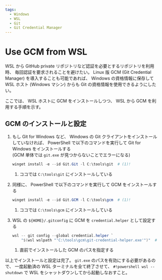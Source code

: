 ```yaml
---
tags:
  - Windows
  - WSL
  - Git
  - Git Credential Manager
---
```


# Use GCM from WSL

WSL から GitHub private リポジトリなど認証を必要とするリポジトリを利用時、
毎回認証を要求されることを避けたい。
Linux 版 GCM (Git Credential Manager) を導入することも可能であれば、
Windows の資格情報に保存して WSL ホスト (Windows マシン) からも
Git の資格情報を使用できるようにしたい。

ここでは、 WSL ホストに GCM をインストールしつつ、 WSL から GCM を利用する手順を示す。

## GCM のインストールと設定

1.  もし Git for Windows など、 Windows の Git クライアントをインストールしていなければ、
    PowerShell で以下のコマンドを実行して Git for Windows をインストールする  
    (GCM 単体では `git.exe` が見つからないことでエラーになる)

    ``` ps1
    winget install -e --id Git.Git -l C:\tools\git  # (1)!
    ```

    1.  ココでは `C:\tools\git` にインストールしている

1.  同様に、 PowerShell で以下のコマンドを実行して GCM をインストールする

    ``` ps1
    winget install -e --id Git.GCM -l C:\tools\gcm  # (1)!
    ```

    1.  ココでは `C:\tools\gcm` にインストールしている

1.  WSL の `${HOME}/.gitconfig` に GCM を `credential.helper` として設定する

    ``` ps1
    wsl -- git config --global credential.helper `
        "$(wsl wslpath "'C:\tools\gcm\git-credential-helper.exe'")"  # (1)!
    ```

    1.  直前でインストールした GCM のパスを指定する

以上でインストールと設定は完了。 `git.exe` のパスを有効にする必要があるので、
一度起動済の WSL ターミナルを全て終了させて、
`#!powershell wsl --shutdown` で WSL をシャットダウンしてから起動しなおすこと。
